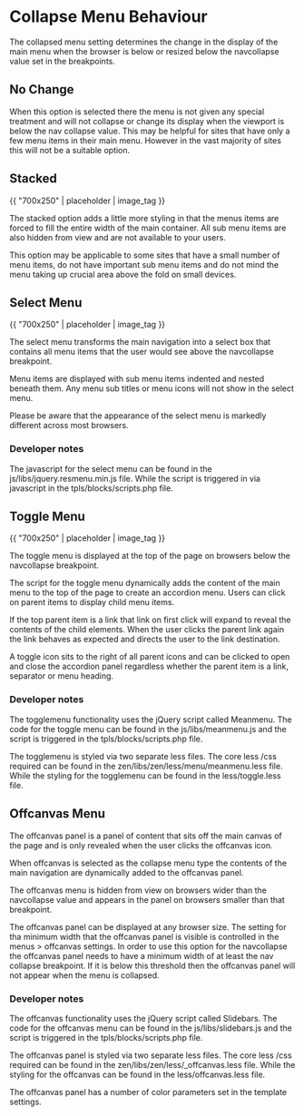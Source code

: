 Collapse Menu Behaviour
=====

The collapsed menu setting determines the change in the display of the main menu when the browser is below or resized below the navcollapse value set in the breakpoints.


	
No Change
----
	
	
When this option is selected there the menu is not given any special treatment and will not collapse or change its display when the viewport is below the nav collapse value. This may be helpful for sites that have only a few menu items in their main menu. However in the vast majority of sites this will not be a suitable option.
	
	
Stacked
----
{{ "700x250" | placeholder | image_tag }}

The stacked option adds a little more styling in that the menus items are forced to fill the entire width of the main container. All sub menu items are also hidden from view and are not available to your users.
	
This option may be applicable to some sites that have a small number of menu items, do not have important sub menu items and do not mind the menu taking up crucial area above the fold on small devices.
	
Select Menu
----

{{ "700x250" | placeholder | image_tag }}

The select menu transforms the main navigation into a select box that contains all menu items that the user would see above the navcollapse breakpoint.
	
Menu items are displayed with sub menu items indented and nested beneath them. Any menu sub titles or menu icons will not show in the select menu.

Please be aware that the appearance of the select menu is markedly different across most browsers.

### Developer notes
The javascript for the select menu can be found in the js/libs/jquery.resmenu.min.js file. While the script is triggered in via javascript in the tpls/blocks/scripts.php file.
	
Toggle Menu
----
{{ "700x250" | placeholder | image_tag }}

The toggle menu is displayed at the top of the page on browsers below the navcollapse breakpoint.
	
The script for the toggle menu dynamically adds the content of the main menu to the top of the page to create an accordion menu. Users can click on parent items to display child menu items.
	
If the top parent item is a link that link on first click will expand to reveal the contents of the child elements. When the user clicks the parent link again the link behaves as expected and directs the user to the link destination.
	
A toggle icon sits to the right of all parent icons and can be clicked to open and close the accordion panel regardless whether the parent item is a link, separator or menu heading.
	
### Developer notes

The togglemenu functionality uses the jQuery script called Meanmenu. The code for the toggle menu can be found in the js/libs/meanmenu.js and the script is triggered in the tpls/blocks/scripts.php file.
	
The togglemenu is styled via two separate less files. The core less /css required can be found in the zen/libs/zen/less/menu/meanmenu.less file. While the styling for the togglemenu can be found in the less/toggle.less file.
	
	
Offcanvas Menu
----
The offcanvas panel is a panel of content that sits off the main canvas of the page and is only revealed when the user clicks the offcanvas icon.

When offcanvas is selected as the collapse menu type the contents of the main navigation are dynamically added to the offcanvas panel.

The offcanvas menu is hidden from view on browsers wider than the navcollapse value and appears in the panel on browsers smaller than that breakpoint.	

The offcanvas panel can be displayed at any browser size. The setting for tha minimum width that the offcanvas panel is visible is controlled in the menus > offcanvas settings. In order to use this option for the navcollapse the offcanvas panel needs to have a minimum width of at least the nav collapse breakpoint. If it is below this threshold then the offcanvas panel will not appear when the menu is collapsed.
	
### Developer notes

The offcanvas functionality uses the jQuery script called Slidebars. The code for the offcanvas menu can be found in the js/libs/slidebars.js and the script is triggered in the tpls/blocks/scripts.php file.

The offcanvas panel is styled via two separate less files. The core less /css required can be found in the zen/libs/zen/less/_offcanvas.less file. While the styling for the offcanvas can be found in the less/offcanvas.less file.

The offcanvas panel has a number of color parameters set in the template settings.